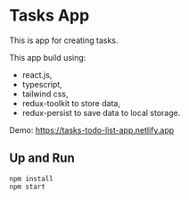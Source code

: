 # Tasks App

This is app for creating tasks.

This app build using:
- react.js,
- typescript, 
- tailwind css,
- redux-toolkit to store data, 
- redux-persist to save data to local storage.

Demo: https://tasks-todo-list-app.netlify.app

## Up and Run

```
npm install
npm start
```
